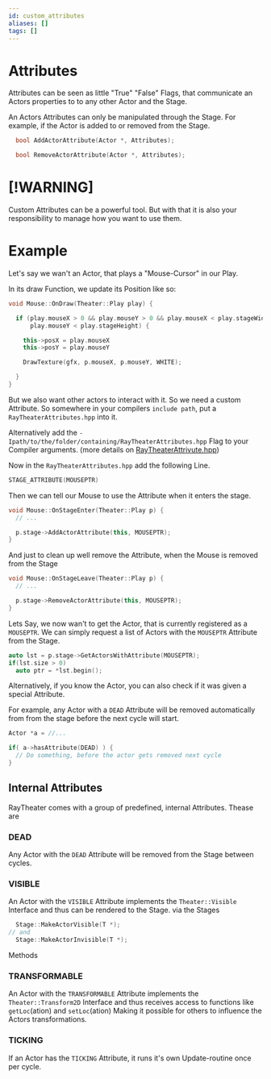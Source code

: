 ```yaml
---
id: custom_attributes
aliases: []
tags: []
---
```


# Attributes

Attributes can be seen as little "True" "False" Flags, that communicate
an Actors properties to to any other Actor and the Stage.

An Actors Attributes can only be manipulated through the Stage.
For example, if the Actor is added to or removed from the Stage.

```cpp
  bool AddActorAttribute(Actor *, Attributes);

  bool RemoveActorAttribute(Actor *, Attributes);
```

# [!WARNING]
Custom Attributes can be a powerful tool.
But with that it is also your responsibility to manage how you want to use them.


# Example

Let's say we wan't an Actor, that plays a "Mouse-Cursor" in our Play.

In its draw Function, we update its Position like so:
```cpp
void Mouse::OnDraw(Theater::Play play) {

  if (play.mouseX > 0 && play.mouseY > 0 && play.mouseX < play.stageWidth &&
      play.mouseY < play.stageHeight) {

    this->posX = play.mouseX
    this->posY = play.mouseY

    DrawTexture(gfx, p.mouseX, p.mouseY, WHITE);

  }
}
```

But we also want other actors to interact with it.
So we need a custom Attribute.
So somewhere in your compilers `include path`, put a `RayTheaterAttributes.hpp` into it.

Alternatively add the `-Ipath/to/the/folder/containing/RayTheaterAttributes.hpp` Flag
to your Compiler arguments. (more details on [RayTheaterAttrivute.hpp](./raytheater_attributes_hpp.md))


Now in the `RayTheaterAttributes.hpp` add the following Line.
```cpp
STAGE_ATTRIBUTE(MOUSEPTR)
```

Then we can tell our Mouse to use the Attribute when it enters the stage.

```cpp
void Mouse::OnStageEnter(Theater::Play p) {
  // ...

  p.stage->AddActorAttribute(this, MOUSEPTR);
}
```

And just to clean up well remove the Attribute, when the Mouse is removed from the Stage
```cpp
void Mouse::OnStageLeave(Theater::Play p) {
  // ...

  p.stage->RemoveActorAttribute(this, MOUSEPTR);
}
```

Lets Say, we now wan't to get the Actor, that is currently registered as a `MOUSEPTR`.
We can simply request a list of Actors with the `MOUSEPTR` Attribute from the Stage.
```cpp
auto lst = p.stage->GetActorsWithAttribute(MOUSEPTR);
if(lst.size > 0)
  auto ptr = *lst.begin();
```

Alternatively, if you know the Actor, you can also check if it was given a special Attribute.

For example, any Actor with a `DEAD` Attribute will be removed automatically from from the stage 
before the next cycle will start.

```cpp
Actor *a = //...

if( a->hasAttribute(DEAD) ) {
  // Do something, before the actor gets removed next cycle
}
```


## Internal Attributes
RayTheater comes with a group of predefined, internal Attributes.
Thease are 

### DEAD
Any Actor with the `DEAD` Attribute will be removed from the Stage between cycles.

### VISIBLE
An Actor with the `VISIBLE` Attribute implements the `Theater::Visible` Interface and thus can be rendered to the Stage.
via the Stages
```cpp
  Stage::MakeActorVisible(T *);
// and
  Stage::MakeActorInvisible(T *);
```
Methods

### TRANSFORMABLE
An Actor with the `TRANSFORMABLE` Attribute implements the `Theater::Transform2D` Interface and thus receives access to functions like `getLoc`(ation) and `setLoc`(ation)
Making it possible for others to influence the Actors transformations. 

### TICKING
If an Actor has the `TICKING` Attribute, it runs it's own Update-routine once per cycle.
